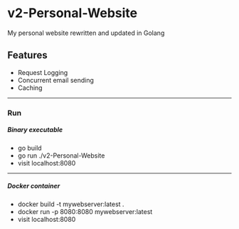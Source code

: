 # v2-Personal-Website
My personal website rewritten and updated in Golang

## Features
- Request Logging
- Concurrent email sending
- Caching
***

### Run
##### Binary executable
- go build
- go run ./v2-Personal-Website
- visit localhost:8080
***

##### Docker container
- docker build -t mywebserver:latest .
- docker run -p 8080:8080 mywebserver:latest
- visit localhost:8080